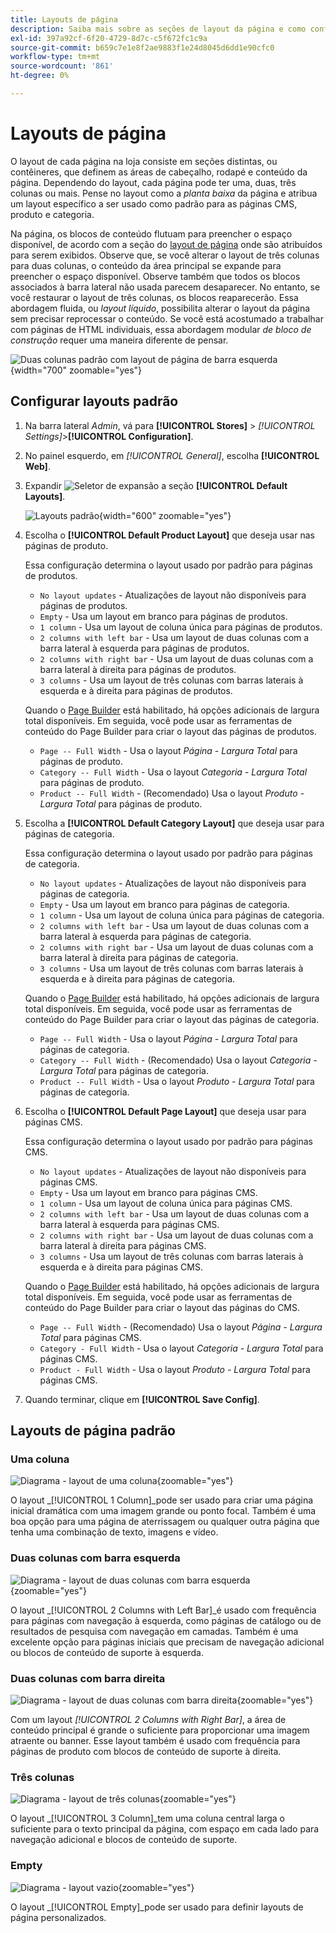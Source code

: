 ```yaml
---
title: Layouts de página
description: Saiba mais sobre as seções de layout da página e como configurar layouts padrão.
exl-id: 397a92cf-6f20-4729-8d7c-c5f672fc1c9a
source-git-commit: b659c7e1e8f2ae9883f1e24d8045d6dd1e90cfc0
workflow-type: tm+mt
source-wordcount: '861'
ht-degree: 0%

---
```


# Layouts de página

O layout de cada página na loja consiste em seções distintas, ou contêineres, que definem as áreas de cabeçalho, rodapé e conteúdo da página. Dependendo do layout, cada página pode ter uma, duas, três colunas ou mais. Pense no layout como a _planta baixa_ da página e atribua um layout específico a ser usado como padrão para as páginas CMS, produto e categoria.

Na página, os blocos de conteúdo flutuam para preencher o espaço disponível, de acordo com a seção do [layout de página](layout-updates.md) onde são atribuídos para serem exibidos. Observe que, se você alterar o layout de três colunas para duas colunas, o conteúdo da área principal se expande para preencher o espaço disponível. Observe também que todos os blocos associados à barra lateral não usada parecem desaparecer. No entanto, se você restaurar o layout de três colunas, os blocos reaparecerão. Essa abordagem fluida, ou _layout líquido_, possibilita alterar o layout da página sem precisar reprocessar o conteúdo. Se você está acostumado a trabalhar com páginas de HTML individuais, essa abordagem modular _de bloco de construção_ requer uma maneira diferente de pensar.

![Duas colunas padrão com layout de página de barra esquerda](./assets/storefront-2-column-ee.png){width="700" zoomable="yes"}

## Configurar layouts padrão

1. Na barra lateral _Admin_, vá para **[!UICONTROL Stores]** > _[!UICONTROL Settings]_>**[!UICONTROL Configuration]**.

1. No painel esquerdo, em _[!UICONTROL General]_, escolha **[!UICONTROL Web]**.

1. Expandir ![Seletor de expansão](../assets/icon-display-expand.png) a seção **[!UICONTROL Default Layouts]**.

   ![Layouts padrão](./assets/web-default-layouts.png){width="600" zoomable="yes"}

1. Escolha o **[!UICONTROL Default Product Layout]** que deseja usar nas páginas de produto.

   Essa configuração determina o layout usado por padrão para páginas de produtos.

   - `No layout updates` - Atualizações de layout não disponíveis para páginas de produtos.
   - `Empty` - Usa um layout em branco para páginas de produtos.
   - `1 column` - Usa um layout de coluna única para páginas de produtos.
   - `2 columns with left bar` - Usa um layout de duas colunas com a barra lateral à esquerda para páginas de produtos.
   - `2 columns with right bar` - Usa um layout de duas colunas com a barra lateral à direita para páginas de produtos.
   - `3 columns` - Usa um layout de três colunas com barras laterais à esquerda e à direita para páginas de produtos.

   Quando o [Page Builder](../page-builder/introduction.md) está habilitado, há opções adicionais de largura total disponíveis. Em seguida, você pode usar as ferramentas de conteúdo do Page Builder para criar o layout das páginas de produtos.

   - `Page -- Full Width` - Usa o layout _Página - Largura Total_ para páginas de produto.
   - `Category -- Full Width` - Usa o layout _Categoria - Largura Total_ para páginas de produto.
   - `Product -- Full Width` - (Recomendado) Usa o layout _Produto - Largura Total_ para páginas de produto.

1. Escolha a **[!UICONTROL Default Category Layout]** que deseja usar para páginas de categoria.

   Essa configuração determina o layout usado por padrão para páginas de categoria.

   - `No layout updates` - Atualizações de layout não disponíveis para páginas de categoria.
   - `Empty` - Usa um layout em branco para páginas de categoria.
   - `1 column` - Usa um layout de coluna única para páginas de categoria.
   - `2 columns with left bar` - Usa um layout de duas colunas com a barra lateral à esquerda para páginas de categoria.
   - `2 columns with right bar` - Usa um layout de duas colunas com a barra lateral à direita para páginas de categoria.
   - `3 columns` - Usa um layout de três colunas com barras laterais à esquerda e à direita para páginas de categoria.

   Quando o [Page Builder](../page-builder/introduction.md) está habilitado, há opções adicionais de largura total disponíveis. Em seguida, você pode usar as ferramentas de conteúdo do Page Builder para criar o layout das páginas de categoria.

   - `Page -- Full Width` - Usa o layout _Página - Largura Total_ para páginas de categoria.
   - `Category -- Full Width` - (Recomendado) Usa o layout _Categoria - Largura Total_ para páginas de categoria.
   - `Product -- Full Width` - Usa o layout _Produto - Largura Total_ para páginas de categoria.

1. Escolha o **[!UICONTROL Default Page Layout]** que deseja usar para páginas CMS.

   Essa configuração determina o layout usado por padrão para páginas CMS.

   - `No layout updates` - Atualizações de layout não disponíveis para páginas CMS.
   - `Empty` - Usa um layout em branco para páginas CMS.
   - `1 column` - Usa um layout de coluna única para páginas CMS.
   - `2 columns with left bar` - Usa um layout de duas colunas com a barra lateral à esquerda para páginas CMS.
   - `2 columns with right bar` - Usa um layout de duas colunas com a barra lateral à direita para páginas CMS.
   - `3 columns` - Usa um layout de três colunas com barras laterais à esquerda e à direita para páginas CMS.

   Quando o [Page Builder](../page-builder/introduction.md) está habilitado, há opções adicionais de largura total disponíveis. Em seguida, você pode usar as ferramentas de conteúdo do Page Builder para criar o layout das páginas do CMS.

   - `Page -- Full Width` - (Recomendado) Usa o layout _Página - Largura Total_ para páginas CMS.
   - `Category - Full Width` - Usa o layout _Categoria - Largura Total_ para páginas CMS.
   - `Product - Full Width` - Usa o layout _Produto - Largura Total_ para páginas CMS.

1. Quando terminar, clique em **[!UICONTROL Save Config]**.

## Layouts de página padrão

### Uma coluna

![Diagrama - layout de uma coluna](./assets/layout-1-col-th.png){zoomable="yes"}

O layout _[!UICONTROL 1 Column]_pode ser usado para criar uma página inicial dramática com uma imagem grande ou ponto focal. Também é uma boa opção para uma página de aterrissagem ou qualquer outra página que tenha uma combinação de texto, imagens e vídeo.

### Duas colunas com barra esquerda

![Diagrama - layout de duas colunas com barra esquerda](./assets/layout-2-col-lft-bar-th.png){zoomable="yes"}

O layout _[!UICONTROL 2 Columns with Left Bar]_é usado com frequência para páginas com navegação à esquerda, como páginas de catálogo ou de resultados de pesquisa com navegação em camadas. Também é uma excelente opção para páginas iniciais que precisam de navegação adicional ou blocos de conteúdo de suporte à esquerda.

### Duas colunas com barra direita

![Diagrama - layout de duas colunas com barra direita](./assets/layout-2-col-rt-bar-th.png){zoomable="yes"}

Com um layout _[!UICONTROL 2 Columns with Right Bar]_, a área de conteúdo principal é grande o suficiente para proporcionar uma imagem atraente ou banner. Esse layout também é usado com frequência para páginas de produto com blocos de conteúdo de suporte à direita.

### Três colunas

![Diagrama - layout de três colunas](./assets/layout-3-col-th.png){zoomable="yes"}

O layout _[!UICONTROL 3 Column]_tem uma coluna central larga o suficiente para o texto principal da página, com espaço em cada lado para navegação adicional e blocos de conteúdo de suporte.

### Empty

![Diagrama - layout vazio](./assets/layout-blank-th.png){zoomable="yes"}

O layout _[!UICONTROL Empty]_pode ser usado para definir layouts de página personalizados.
